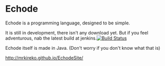 
Echode
====
Echode is a programming language, designed to be simple.

It is still in development, there isn't any download yet. But if you feel adventurous, nab the latest build at jenkins.[![Build Status](http://marksomnian.playat.ch:8080/buildStatus/icon?job=Echode)](http://marksomnian.playat.ch:8080/job/Echode/)

Echode itself is made in Java. (Don't worry if you don't know what that is)

http://mrkireko.github.io/EchodeSite/

